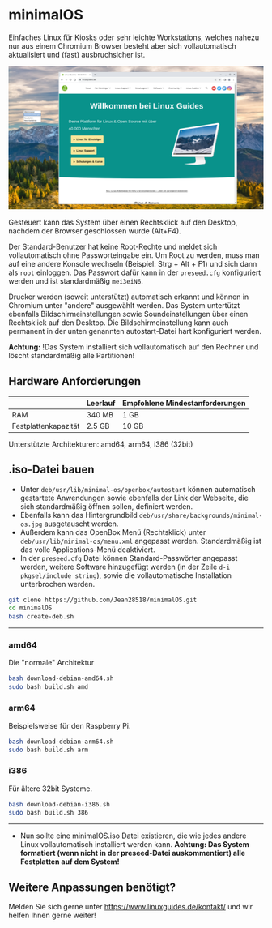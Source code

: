 # minimalOS

Einfaches Linux für Kiosks oder sehr leichte Workstations, welches nahezu nur aus einem Chromium Browser besteht aber sich vollautomatisch aktualisiert und (fast) ausbruchsicher ist.

![minimalOS](screenshot.png)

Gesteuert kann das System über einen Rechtsklick auf den Desktop, nachdem der Browser geschlossen wurde (Alt+F4).

Der Standard-Benutzer hat keine Root-Rechte und meldet sich vollautomatisch ohne Passworteingabe ein.
Um Root zu werden, muss man auf eine andere Konsole wechseln (Beispiel: Strg + Alt + F1) und sich dann als `root` einloggen. Das Passwort dafür kann in der `preseed.cfg` konfiguriert werden und ist standardmäßig `mei3eiN6`.

Drucker werden (soweit unterstützt) automatisch erkannt und können in Chromium unter "andere" ausgewählt werden. Das System untertützt ebenfalls Bildschirmeinstellungen sowie Soundeinstellungen über einen Rechtsklick auf den Desktop. Die Bildschirmeinstellung kann auch permanent in der unten genannten autostart-Datei hart konfiguriert werden.

**Achtung:** !Das System installiert sich vollautomatisch auf den Rechner und löscht standardmäßig alle Partitionen!

## Hardware Anforderungen

|     |  Leerlauf | Empfohlene Mindestanforderungen  |
|-----|-----------|----------------------------------|
| RAM | 340 MB    | 1 GB                             |
| Festplattenkapazität | 2.5 GB | 10 GB |

Unterstützte Architekturen: amd64, arm64, i386 (32bit)

## .iso-Datei bauen

- Unter `deb/usr/lib/minimal-os/openbox/autostart` können automatisch gestartete Anwendungen sowie ebenfalls der Link der Webseite, die sich standardmäßig öffnen sollen, definiert werden.
- Ebenfalls kann das Hintergrundbild `deb/usr/share/backgrounds/minimal-os.jpg` ausgetauscht werden.
- Außerdem kann das OpenBox Menü (Rechtsklick) unter `deb/usr/lib/minimal-os/menu.xml` angepasst werden. Standardmäßig ist das volle Applications-Menü deaktiviert.
- In der `preseed.cfg` Datei können Standard-Passwörter angepasst werden, weitere Software hinzugefügt werden (in der Zeile `d-i pkgsel/include string`), sowie die vollautomatische Installation unterbrochen werden.

```bash
git clone https://github.com/Jean28518/minimalOS.git
cd minimalOS
bash create-deb.sh
```

---

### amd64

Die "normale" Architektur

```bash
bash download-debian-amd64.sh
sudo bash build.sh amd
```

### arm64

Beispielsweise für den Raspberry Pi.

```bash
bash download-debian-arm64.sh
sudo bash build.sh arm
```

### i386

Für ältere 32bit Systeme.

```bash
bash download-debian-i386.sh
sudo bash build.sh 386
```

---

- Nun sollte eine minimalOS.iso Datei existieren, die wie jedes andere Linux vollautomatisch installiert werden kann. **Achtung: Das System formatiert (wenn nicht in der preseed-Datei auskommentiert) alle Festplatten auf dem System!**

## Weitere Anpassungen benötigt?

Melden Sie sich gerne unter <https://www.linuxguides.de/kontakt/> und wir helfen Ihnen gerne weiter!
